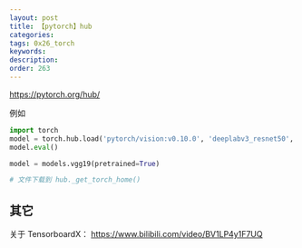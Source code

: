 ```yaml
---
layout: post
title: 【pytorch】hub
categories:
tags: 0x26_torch
keywords:
description:
order: 263
---
```




https://pytorch.org/hub/


例如

```python
import torch
model = torch.hub.load('pytorch/vision:v0.10.0', 'deeplabv3_resnet50', pretrained=True)
model.eval()
```




```python
model = models.vgg19(pretrained=True)

# 文件下载到 hub._get_torch_home()
```


## 其它

关于 TensorboardX： https://www.bilibili.com/video/BV1LP4y1F7UQ
